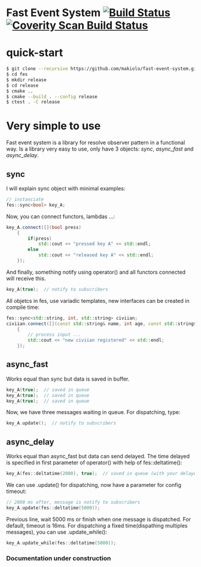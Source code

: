 # Fast Event System [![Build Status](https://img.shields.io/shippable/55f433501895ca447414d612/master.svg)](https://app.shippable.com/projects/55f433501895ca447414d612) [![Coverity Scan Build Status](https://scan.coverity.com/projects/6353/badge.svg)](https://scan.coverity.com/projects/makiolo-fast-event-system) 

# quick-start
```bash
$ git clone --recursive https://github.com/makiolo/fast-event-system.git fes
$ cd fes
$ mkdir release
$ cd release
$ cmake ..
$ cmake --build . --config release
$ ctest . -C release
```

# Very simple to use
Fast event system is a library for resolve observer pattern in a functional way. Is a library very easy to use, only have 3 objects: *sync*, *async_fast* and *async_delay*.
## sync
I will explain sync object with minimal examples:
```cpp
// instanciate
fes::sync<bool> key_A;
```
Now, you can connect functors, lambdas ...:
```cpp
key_A.connect([](bool press)
	{
		if(press)
			std::cout << "pressed key A" << std::endl;
		else
			std::cout << "released key A" << std::endl;
	});
```
And finally, something notify using operator() and all functors connected will receive this.
```cpp
key_A(true);  // notify to subscribers
```
All objetcs in fes, use variadic templates, new interfaces can be created in compile time:
```cpp
fes::sync<std::string, int, std::string> civiian;
civiian.connect([](const std::string& name, int age, const std::string& country)
	{
		// process input ...
		std::cout << "new civiian registered" << std::endl;
	});
```
## async_fast
Works equal than sync but data is saved in buffer.
```cpp
key_A(true);  // saved in queue
key_A(true);  // saved in queue
key_A(true);  // saved in queue
```
Now, we have three messages waiting in queue. For dispatching, type:
```cpp
key_A.update();  // notify to subscribers
```
## async_delay
Works equal than async_fast but data can send delayed.
The time delayed is specified in first parameter of operator() with help of fes::deltatime():
```cpp
key_A(fes::deltatime(2000), true);  // saved in queue (with your delayed time)
```
We can use .update() for dispatching, now have a parameter for config timeout:
```cpp
// 2000 ms after, message is notify to subscribers
key_A.update(fes::deltatime(5000));
```
Previous line, wait 5000 ms or finish when one message is dispatched. For default, timeout is 16ms.
For dispatching a fixed time(dispathing multiples messages), you can use .update_while():
```cpp
key_A.update_while(fes::deltatime(5000));
```
### Documentation under construction


